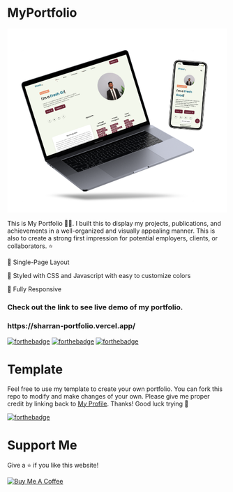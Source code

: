 # MyPortfolio
<img style="align-content: center;" alt="Demo" src="assets/images/previewweb.png">
<p>This is My Portfolio 🙋‍♂️. I built this to display my projects, publications, and achievements in a well-organized and visually appealing manner. This is also to create a 
strong first impression for potential employers, clients, or collaborators. ⭐ </p>

<p>
📖 Single-Page Layout

🎨 Styled with CSS and Javascript with easy to customize colors

📱 Fully Responsive
</p>
<h3>Check out the link to see live demo of my portfolio. </h3>
<h3>https://sharran-portfolio.vercel.app/</h3>

[![forthebadge](https://forthebadge.com/images/badges/made-with-javascript.svg)](https://forthebadge.com)
[![forthebadge](https://forthebadge.com/images/badges/made-with-html.svg)](https://forthebadge.com)
[![forthebadge](https://forthebadge.com/images/badges/made-with-css.svg)](https://forthebadge.com)

# Template

Feel free to use my template to create your own portfolio. You can fork this repo to modify and make changes of your own. 
Please give me proper credit by linking back to <a href="https://github.com/Sharran14">My Profile</a>. Thanks! 
Good luck trying 🌱

[![forthebadge](https://forthebadge.com/images/badges/code-it-break-it-fix-it.svg)](https://forthebadge.com)

# Support Me
Give a ⭐ if you like this website!
<p dir="auto">
 <a href="https://buymeacoffee.com/sharran.ravi" rel="nofollow">
 <img src="https://camo.githubusercontent.com/d01e495f6bfec179e89e34a7f60f1e1085cac9980774465403dacd2df175de16/68747470733a2f2f63646e2e6275796d6561636f666665652e636f6d2f627574746f6e732f76322f64656661756c742d76696f6c65742e706e67" alt="Buy Me A Coffee" height="60px" width="217px" data-canonical-src="https://cdn.buymeacoffee.com/buttons/v2/default-violet.png" style="max-width: 100%;">
</a>
</p>
